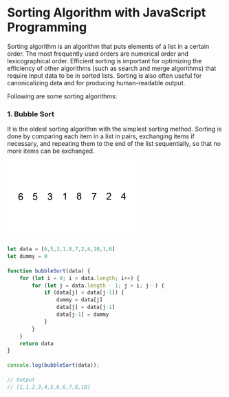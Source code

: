# Sorting Algorithm with JavaScript Programming
Sorting algorithm is an algorithm that puts elements of a list in a certain order. The most frequently used orders are numerical order and lexicographical order. Efficient sorting is important for optimizing the efficiency of other algorithms (such as search and merge algorithms) that require input data to be in sorted lists. Sorting is also often useful for canonicalizing data and for producing human-readable output. 

Following are some sorting algorithms:
### 1. Bubble Sort
It is the oldest sorting algorithm with the simplest sorting method. Sorting is done by comparing each item in a list in pairs, exchanging items if necessary, and repeating them to the end of the list sequentially, so that no more items can be exchanged.

![GitHub Logo](https://github.com/abdanzamzam/Sorting-Algorithm-with-JavaScript-Programming/blob/main/bubbleSort.gif)
```js
let data = [6,5,3,1,8,7,2,4,10,1,6]
let dummy = 0

function bubbleSort(data) {
    for (let i = 0; i < data.length; i++) {
        for (let j = data.length - 1; j > i; j--) {
            if (data[j] < data[j-1]) {
                dummy = data[j]
                data[j] = data[j-1]
                data[j-1] = dummy
            }
        }
    }
    return data
}

console.log(bubbleSort(data));

// Output
// [1,1,2,3,4,5,6,6,7,8,10]
```
